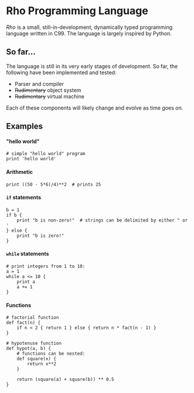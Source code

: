 Rho Programming Language
========================

*Rho* is a small, still-in-development, dynamically typed programming language written in C99. The language is largely inspired by Python.

So far...
---------

The language is still in its very early stages of development. So far, the following have been implemented and tested:

- Parser and compiler
- ~~Rudimentary~~ object system
- ~~Rudimentary~~ virtual machine

Each of these components will likely change and evolve as time goes on.

Examples
--------

#### "hello world"

    # simple "hello world" program
    print 'hello world'

#### Arithmetic

    print ((50 - 5*6)/4)**2  # prints 25

#### `if` statements

    b = 1
    if b {
        print "b is non-zero!"  # strings can be delimited by either " or '
    } else {
	    print "b is zero!"
    }
	
#### `while` statements

    # print integers from 1 to 10:
    a = 1
    while a <= 10 {
	    print a
	    a += 1
    }
    
#### Functions

    # factorial function
    def fact(n) {
        if n < 2 { return 1 } else { return n * fact(n - 1) }
    }

    # hypotenuse function
    def hypot(a, b) {
        # functions can be nested:
        def square(x) {
            return x**2
        }
        
        return (square(a) + square(b)) ** 0.5
    }
